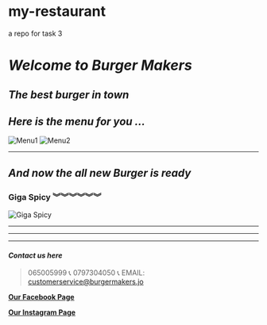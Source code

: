 # my-restaurant
a repo for task 3

# **_Welcome to Burger Makers_**
## _The best burger in town_ 
## **_Here is the menu for you ..._**
![Menu1](https://scontent.famm3-2.fna.fbcdn.net/v/t39.30808-6/289343610_5001628319936021_2211358751948838380_n.jpg?_nc_cat=106&ccb=1-7&_nc_sid=c4c01c&_nc_eui2=AeEeH2pdJfx0nxG7kt_OH3eIbkoTofiJa_huShOh-Ilr-LjPgJecU36T3xlmI7B8A9US_3C5cIfh_NSO9_i4jKD5&_nc_ohc=iVvnZAWqqegAX-5imIK&_nc_zt=23&_nc_ht=scontent.famm3-2.fna&oh=00_AT_hI72BSVXkoSpQpYkNbh1C0PJiq5QwY1v3KunYRt6f7A&oe=62E5A0D3)
![Menu2](https://scontent.famm3-1.fna.fbcdn.net/v/t39.30808-6/289310308_5001627719936081_5168518962343020829_n.jpg?_nc_cat=108&ccb=1-7&_nc_sid=c4c01c&_nc_eui2=AeGYSLPkUMzBDFUlIz4eR4GTSSUXI9aaN-NJJRcj1po344iCsh3ejFpYRlFcWs0IoWJj3Cr4zU5m40HbBBHrQwHp&_nc_ohc=hutLbwlUvNEAX98tYhk&_nc_zt=23&_nc_ht=scontent.famm3-1.fna&oh=00_AT_N9_c2LRlJoir4_BoDA80or_nJH7YtLHi_uBkOwpHzKw&oe=62E40A13)

----------------------------
 ## **_And now the all new Burger is ready_** 
 ### Giga Spicy  ︾︾︾︾︾︾
 ![Giga Spicy](https://scontent.famm3-2.fna.fbcdn.net/v/t39.30808-6/289599370_5006636022768584_576097296554218488_n.jpg?_nc_cat=100&ccb=1-7&_nc_sid=a26aad&_nc_eui2=AeGjERXWez1KU7MyZMz6IGApRa1jFL78oJZFrWMUvvyglqEDvzyjLdColdPB3FgHxmsSz-wcbQfxCxuAiQ-vf5RH&_nc_ohc=mvzFcBgAOsoAX-s-icj&tn=4QnFD0VNQUF2nic2&_nc_zt=23&_nc_ht=scontent.famm3-2.fna&oh=00_AT8fUXMyR_CdiBLBROYlcw0Iptj4MFNAsOZcffLhElYAaA&oe=62E4A257)

---------------------------------------
---------------------------------------
------------------------------------


#### _Contact us here_
> 065005999 📞
0797304050  📞
EMAIL: customerservice@burgermakers.jo

[**Our Facebook Page**](https://web.facebook.com/burgermakers.jo)

[**Our Instagram Page**](https://www.instagram.com/burgermakersjo)
